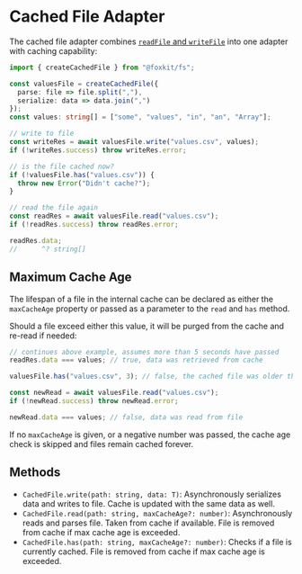 # Cached File Adapter

The cached file adapter combines [`readFile` and `writeFile`](./reading-writing.md) into one adapter with caching capability:

```ts
import { createCachedFile } from "@foxkit/fs";

const valuesFile = createCachedFile({
  parse: file => file.split(","),
  serialize: data => data.join(",")
});
const values: string[] = ["some", "values", "in", "an", "Array"];

// write to file
const writeRes = await valuesFile.write("values.csv", values);
if (!writeRes.success) throw writeRes.error;

// is the file cached now?
if (!valuesFile.has("values.csv")) {
  throw new Error("Didn't cache?");
}

// read the file again
const readRes = await valuesFile.read("values.csv");
if (!readRes.success) throw readRes.error;

readRes.data;
//      ^? string[]
```

## Maximum Cache Age

The lifespan of a file in the internal cache can be declared as either the `maxCacheAge` property or passed as a parameter to the `read` and `has` method.

Should a file exceed either this value, it will be purged from the cache and re-read if needed:

```ts
// continues above example, assumes more than 5 seconds have passed
readRes.data === values; // true, data was retrieved from cache

valuesFile.has("values.csv", 3); // false, the cached file was older than 3 seconds and was purged from the cache

const newRead = await valuesFile.read("values.csv");
if (!newRead.success) throw newRead.error;

newRead.data === values; // false, data was read from file
```

If no `maxCacheAge` is given, or a negative number was passed, the cache age check is skipped and files remain cached forever.

## Methods

- `CachedFile.write(path: string, data: T)`: Asynchronously serializes data and writes to file. Cache is updated with the same data as well.
- `CachedFile.read(path: string, maxCacheAge?: number)`: Asynchronously reads and parses file. Taken from cache if available. File is removed from cache if max cache age is exceeded.
- `CachedFile.has(path: string, maxCacheAge?: number)`: Checks if a file is currently cached. File is removed from cache if max cache age is exceeded.
